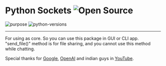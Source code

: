 # Python Sockets  ![Open Source](https://badges.frapsoft.com/os/v1/open-source.svg?v=103)

![purpose](https://img.shields.io/badge/purpose-learning-red.svg)
![python-versions](https://img.shields.io/pypi/pyversions/random2)

---

For using as core. So you can use this package in GUI or CLI app.
<br>
"send_file()" method is for file sharing, and you cannot use this method while chatting.

Special thanks for [Google](google.com), [OpenAI](openai.com) and indian guys in [YouTube](youtube.com).

